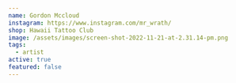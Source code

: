 ```yaml
---
name: Gordon Mccloud
instagram: https://www.instagram.com/mr_wrath/
shop: Hawaii Tattoo Club
image: /assets/images/screen-shot-2022-11-21-at-2.31.14-pm.png
tags:
  - artist
active: true
featured: false
---
```

